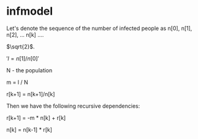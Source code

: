 # infmodel

Let's denote the sequence of the number of infected people as n[0], n[1], n[2], ... n[k] ....

$`\sqrt{2}`$. 

$'l = n[1] / n[0]'$

N - the population

m = l / N

r[k+1] = n[k+1]/n[k]

Then we have the following recursive dependencies: 

r[k+1] = -m * n[k] + r[k]

n[k] = n[k-1] * r[k]


